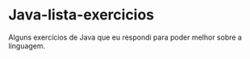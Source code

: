 # Java-lista-exercicios

Alguns exercícios de Java que eu respondi para poder melhor sobre a linguagem.
